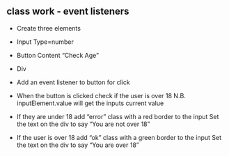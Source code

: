 ## class work - event listeners

- Create three elements
- Input Type=number
- Button Content “Check Age”
- Div


- Add an event listener to button for click
- When the button is clicked check if the user is over 18 N.B. inputElement.value will get the inputs current value
- If they are under 18 add “error” class with a red border to the input Set the text on the div to say “You are not over 18”
- If the user is over 18 add “ok” class with a green border to the input Set the text on the div to say “You are over 18”
